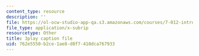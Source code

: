 ```yaml
---
content_type: resource
description: ''
file: https://ol-ocw-studio-app-qa.s3.amazonaws.com/courses/7-012-introduction-to-biology-fall-2004/762e5550b2ce1ae8d0f7410dca767933_E2sRItjdLGI.srt
file_type: application/x-subrip
resourcetype: Other
title: 3play caption file
uid: 762e5550-b2ce-1ae8-d0f7-410dca767933
---
```

